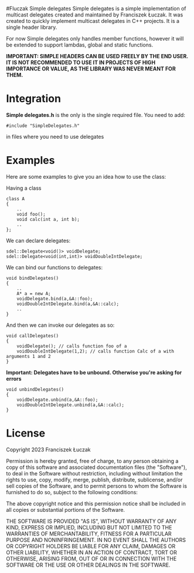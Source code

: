#Fluczak Simple delegates
Simple delegates is a simple implementation of multicast delegates created and maintained by Franciszek Łuczak. It was created to quickly implement multicast delegates in C++ projects. It is a single header library.

For now Simple delegates only handles member functions, however it will be extended to support lambdas, global and static functions.

**IMPORTANT: SIMPLE HEADERS CAN BE USED FREELY BY THE END USER. IT IS NOT RECOMMENDED TO USE IT IN PROJECTS OF HIGH IMPORTANCE OR VALUE, AS THE LIBRARY WAS NEVER MEANT FOR THEM.**

# Integration
**Simple delegates.h** is the only is the single required file. You need to add:
```
#include "SimpleDelegates.h"
```
in files where you need to use delegates

# Examples

Here are some examples to give you an idea how to use the class:



Having a class
```
class A
{
	..
	void foo();
	void calc(int a, int b);
	..
};
```
We can declare delegates:
```
sdel::Delegate<void()> voidDelegate;
sdel::Delegate<void(int,int)> voidDoubleIntDelegate;
```
We can bind our functions to delegates:
```
void bindDelegates()
{
	..
	A* a = new A;
	voidDelegate.bind(a,&A::foo);
	voidDoubleIntDelegate.bind(a,&A::calc);
	..
}
```
And then we can invoke our delegates as so:
```
void callDelegates()
{
	voidDelegate(); // calls function foo of a
	voidDoubleIntDelegate(1,2); // calls function Calc of a with arguments 1 and 2
}
```
**Important: Delegates have to be unbound. Otherwise you're asking for errors**

```
void unbindDelegates()
{
	voidDelegate.unbind(a,&A::foo);
	voidDoubleIntDelegate.unbind(a,&A::calc);
}
```



# License

Copyright 2023 Franciszek Łuczak

Permission is hereby granted, free of charge, to any person obtaining a copy of this software and associated documentation files (the "Software"), to deal in the Software without restriction, including without limitation the rights to use, copy, modify, merge, publish, distribute, sublicense, and/or sell copies of the Software, and to permit persons to whom the Software is furnished to do so, subject to the following conditions:

The above copyright notice and this permission notice shall be included in all copies or substantial portions of the Software.

THE SOFTWARE IS PROVIDED "AS IS", WITHOUT WARRANTY OF ANY KIND, EXPRESS OR IMPLIED, INCLUDING BUT NOT LIMITED TO THE WARRANTIES OF MERCHANTABILITY, FITNESS FOR A PARTICULAR PURPOSE AND NONINFRINGEMENT. IN NO EVENT SHALL THE AUTHORS OR COPYRIGHT HOLDERS BE LIABLE FOR ANY CLAIM, DAMAGES OR OTHER LIABILITY, WHETHER IN AN ACTION OF CONTRACT, TORT OR OTHERWISE, ARISING FROM, OUT OF OR IN CONNECTION WITH THE SOFTWARE OR THE USE OR OTHER DEALINGS IN THE SOFTWARE.

